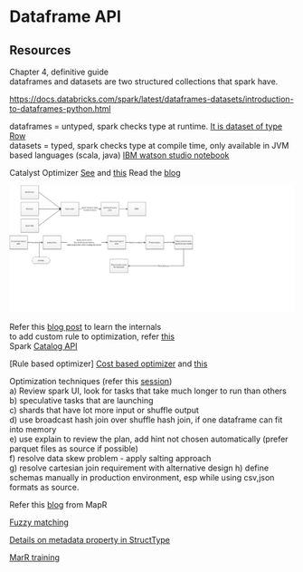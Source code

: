 # Dataframe API
## Resources
Chapter 4, definitive guide  
dataframes and datasets are two structured collections that spark have.  

https://docs.databricks.com/spark/latest/dataframes-datasets/introduction-to-dataframes-python.html

dataframes = untyped, spark checks type at runtime. [It is dataset of type Row](https://databricks.com/blog/2016/06/22/apache-spark-key-terms-explained.html)  
datasets = typed, spark checks type at compile time, only available in JVM based languages (scala, java)
[IBM watson studio notebook](https://dataplatform.cloud.ibm.com/exchange/public/entry/view/5ad1c820f57809ddec9a040e37b2bd55)

Catalyst Optimizer
[See](https://youtu.be/5ajs8EIPWGI) and [this](https://youtu.be/GDeePbbCz2g)
Read the [blog](https://databricks.com/blog/2015/04/13/deep-dive-into-spark-sqls-catalyst-optimizer.html)

![](catalyst.jpeg)

Refer this [blog post](https://virtuslab.com/blog/spark-sql-hood-part-i/) to learn the internals  
to add custom rule to optimization, refer [this](http://blog.madhukaraphatak.com/introduction-to-spark-two-part-6/)  
Spark [Catalog API](https://jaceklaskowski.gitbooks.io/mastering-spark-sql/spark-sql-CatalogImpl.html)

[Rule based optimizer]
[Cost based optimizer](https://youtu.be/qS_aS99TjCM) and [this](https://youtu.be/WSIN6f-wHcQ)

Optimization techniques (refer this [session](https://youtu.be/fp53QhSfQcI))  
a) Review spark UI, look for tasks that take much longer to run than others  
b) speculative tasks that are launching  
c) shards that have lot more input or shuffle output  
d) use broadcast hash join over shuffle hash join, if one dataframe can fit into memory  
e) use explain to review the plan, add hint not chosen automatically (prefer parquet files as source if possible)  
f) resolve data skew problem - apply salting approach  
g) resolve cartesian join requirement with alternative design
h) define schemas manually in production environment, esp while using csv,json formats as source.

Refer this [blog](https://mapr.com/blog/tips-and-best-practices-to-take-advantage-of-spark-2-x/) from MapR


[Fuzzy matching](https://medium.com/@mrpowers/fuzzy-matching-in-spark-with-soundex-and-levenshtein-distance-6749f5af8f28)

[Details on metadata property in StructType](https://stackoverflow.com/questions/32628845/is-there-a-way-to-add-extra-metadata-for-spark-dataframes)

[MarR training](https://mapr.com/training/on-demand/dev-360-v21-introduction-to-apache-spark/)
